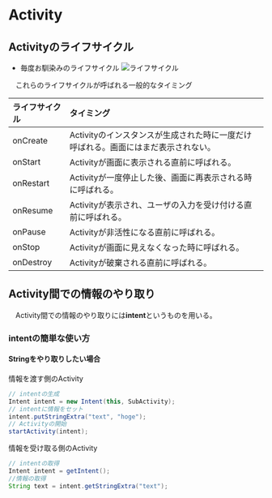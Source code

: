 # Activity
## Activityのライフサイクル
- 毎度お馴染みのライフサイクル
![ライフサイクル](http://developer.android.com/intl/ja/images/activity_lifecycle.png)  

　これらのライフサイクルが呼ばれる一般的なタイミング  

|ライフサイクル|タイミング|
|:--|:--|
|onCreate|Activityのインスタンスが生成された時に一度だけ呼ばれる。画面にはまだ表示されない。|
|onStart|Activityが画面に表示される直前に呼ばれる。|
|onRestart|Activityが一度停止した後、画面に再表示される時に呼ばれる。|
|onResume|Activityが表示され、ユーザの入力を受け付ける直前に呼ばれる。|
|onPause|Activityが非活性になる直前に呼ばれる。|
|onStop|Activityが画面に見えなくなった時に呼ばれる。|
|onDestroy|Activityが破棄される直前に呼ばれる。|

## Activity間での情報のやり取り
　Activity間での情報のやり取りには**intent**というものを用いる。

### intentの簡単な使い方
#### Stringをやり取りしたい場合
情報を渡す側のActivity

```java
// intentの生成
Intent intent = new Intent(this, SubActivity);
// intentに情報をセット
intent.putStringExtra("text", "hoge");
// Activityの開始
startActivity(intent);
```

情報を受け取る側のActivity

```java
// intentの取得
Intent intent = getIntent();
//情報の取得
String text = intent.getStringExtra("text");
```
